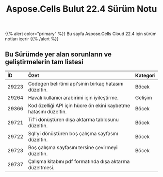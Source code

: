 ﻿---
title: Aspose.Cells Bulut 22.4 Sürüm Notu
second_title: Aspose.Cells Cloud Documen
type: docs
url: /tr/aspose-cells-cloud-22-4-release-notes/
description: Aspose.Cells Bulut, oluşturma, dönüştürme, birleştirme, bölme, korumalı, iç nesne işlemi vb. için Excel'i destekler
weight: 18
---
{{% alert color="primary" %}} 
Bu sayfa Aspose.Cells Cloud 22.4 için sürüm notları içerir
{{% /alert %}} 
## **Bu Sürümde yer alan sorunların ve geliştirmelerin tam listesi**
|**İD**|**Özet**|**Kategori**|
|:- |:- |:- |
|29223 |Codegen belirtimi api'sinin birkaç hatasını düzeltin.| Böcek|
|29264 |Havalı kullanıcı arabirimi için iyileştirme.| Gelişim|
|29366 |Kod özelliği API için hücre ön ekini kaybetme hatasını düzeltin.| Böcek|
|29721 |Tif'i dönüştüren dışa aktarma tablosunu düzeltin.| Böcek|
|29722 |Sql'yi dönüştüren boş çalışma sayfasını düzeltin.| Böcek|
|29723 |Boş çalışma sayfasını tersine çevirmeyi düzeltin.| Böcek|
|29737 |Çalışma kitabını pdf formatında dışa aktarma düzeltmesi.|
